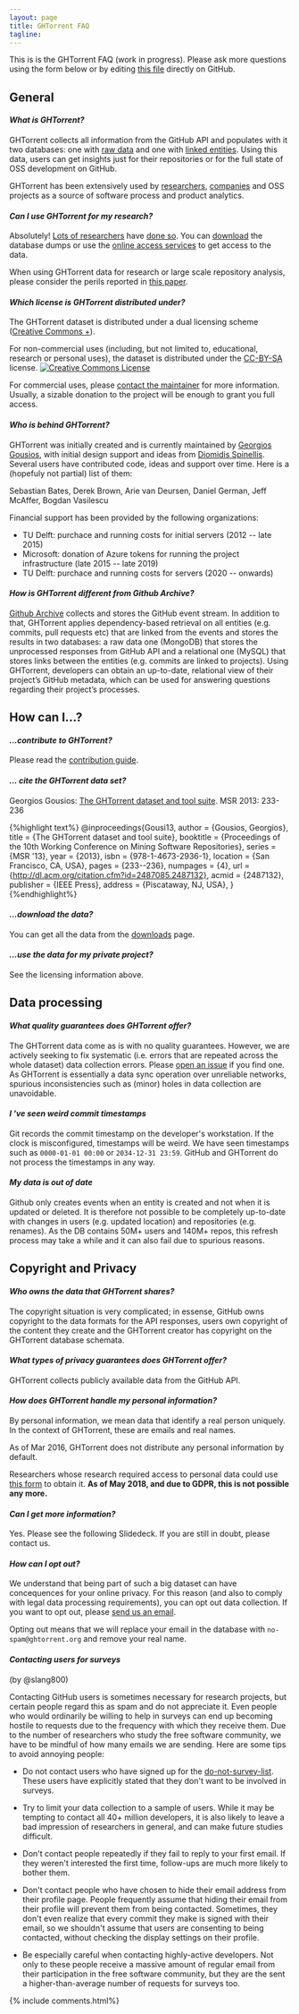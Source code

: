 ```yaml
---
layout: page
title: GHTorrent FAQ
tagline:
---
```


This is is the GHTorrent FAQ (work in progress). Please ask more questions using
the form below or by editing [this
file](https://github.com/ghtorrent/ghtorrent.org/blob/master/faq.md) directly on
GitHub.

## General

#### _What is GHTorrent?_

GHTorrent collects all information from the GitHub API and populates with it two
databases: one with [raw data](mongo.html) and one with [linked
entities](relational.html). Using this data, users can get insights just for
their repositories or for the full state of OSS development on GitHub.

GHTorrent has been extensively used by
[researchers](halloffame.html),
[companies](https://github.com/Microsoft/ghinsights) and OSS projects
as a source of software process and product analytics.

#### _Can I use GHTorrent for my research?_

Absolutely! [Lots of
researchers](https://scholar.google.gr/scholar?cites=11132126230347149781) have
[done so](halloffame.html). You can [download](download.html) the database dumps
or use the [online access services](services.html) to get access to the data.

When using GHTorrent data for research or large scale repository analysis,
please consider the perils reported in [this paper](http://gousios.org/bibliography/KGBSGD16.html).

#### _Which license is GHTorrent distributed under?_

 The GHTorrent dataset is distributed under a dual licensing scheme ([Creative Commons +](https://wiki.creativecommons.org/wiki/CCPlus)).

For non-commercial uses (including, but not limited to, educational, research or personal uses), the dataset is distributed under the [CC-BY-SA](http://creativecommons.org/licenses/by-sa/4.0/) license. <a rel="license" href="http://creativecommons.org/licenses/by-sa/4.0/"><img alt="Creative Commons License" style="border-width:0" src="https://i.creativecommons.org/l/by-sa/4.0/88x31.png" /></a>

For commercial uses, please [contact the maintainer](mailto:gousiosg@gmail.com) for more information. 
Usually, a sizable donation to the project will be enough to grant you full access.

#### _Who is behind GHTorrent?_

GHTorrent was initially created and is currently maintained by [Georgios
Gousios](http://gousios.org), with initial design support and ideas from
[Diomidis Spinellis](http://spinellis.gr). Several users have contributed code,
ideas and support over time. Here is a (hopefuly not partial) list of them:

Sebastian Bates, Derek Brown, Arie van Deursen, Daniel German, Jeff McAffer, Bogdan Vasilescu

Financial support has been provided by the following organizations:

* TU Delft: purchace and running costs for initial servers (2012 -- late 2015)
* Microsoft: donation of Azure tokens for running the project infrastructure
  (late 2015 -- late 2019)
* TU Delft: purchace and running costs for servers (2020 -- onwards)

#### _How is GHTorrent different from Github Archive?_

[Github Archive](http://githubarchive.org) collects and stores the GitHub event
stream. In addition to that, GHTorrent applies dependency-based retrieval on all
entities (e.g. commits, pull requests etc) that are linked from the events and
stores the results in two databases: a raw data one (MongoDB) that stores the
unprocessed responses from GitHub API and a relational one (MySQL) that stores
links between the entities (e.g. commits are linked to projects). Using
GHTorrent, developers can obtain an up-to-date, relational view of their
project’s GitHub metadata, which can be used for answering questions regarding
their project’s processes.

## How can I...?

#### _...contribute to GHTorrent?_

Please read the [contribution guide](contrib.html).

#### _... cite the GHTorrent data set?_

Georgios Gousios: [The GHTorrent dataset and tool
suite](http://www.gousios.gr/bibliography/G13.html). MSR 2013: 233-236

{%highlight text%}
@inproceedings{Gousi13,
  author = {Gousios, Georgios},
  title = {The GHTorrent dataset and tool suite},
  booktitle = {Proceedings of the 10th Working Conference on Mining Software
    Repositories},
  series = {MSR '13},
  year = {2013},
  isbn = {978-1-4673-2936-1},
  location = {San Francisco, CA, USA},
  pages = {233--236},
  numpages = {4},
  url = {http://dl.acm.org/citation.cfm?id=2487085.2487132},
  acmid = {2487132},
  publisher = {IEEE Press},
  address = {Piscataway, NJ, USA},
}
{%endhighlight%}

#### _...download the data?_

You can get all the data from the [downloads](downloads.html) page.

#### _...use the data for my private project?_

See the licensing information above.

## Data processing

#### _What quality guarantees does GHTorrent offer?_

The GHTorrent data come as is with no quality guarantees. However, we are
actively seeking to fix systematic (i.e. errors that are repeated across the
whole dataset) data collection errors. Please [open an
issue](https://github.com/gousiosg/github-mirror/issues) if you find one. As
GHTorrent is essentially a data sync operation over unreliable networks,
spurious inconsistencies such as (minor) holes in data collection are
unavoidable.

#### _I 've seen weird commit timestamps_

Git records the commit timestamp on the developer's workstation. If the clock
is misconfigured, timestamps will be weird. We have seen timestamps such
as `0000-01-01 00:00` or `2034-12-31 23:59`. GitHub and GHTorrent do not
process the timestamps in any way.

#### _My data is out of date_

Github only creates events when an entity is created and not when it is updated or deleted. It is therefore not possible to be completely up-to-date with changes in users (e.g. updated location) and repositories (e.g. renames).
 As the DB contains 50M+ users and 140M+ repos, this refresh process may take a while and it can also fail due to spurious reasons.

## Copyright and Privacy

#### _Who owns the data that GHTorrent shares?_

The copyright situation is very complicated; in essense, GitHub owns copyright
to the data formats for the API responses, users own copyright of the content
they create and the GHTorrent creator has copyright on the GHTorrent database
schemata.

#### _What types of privacy guarantees does GHTorrent offer?_

GHTorrent collects publicly available data from the GitHub API.

#### _How does GHTorrent handle my personal information?_

By personal information, we mean data that identify a real person uniquely. In
the context of GHTorrent, these are emails and real names.

As of Mar 2016, GHTorrent does not distribute any personal information by
default. 

Researchers whose research required access to personal data
could use [this form](pers-data.html) to obtain it. **As of
May 2018, and due to GDPR, this is not possible any more.**

#### _Can I get more information?_

Yes. Please see the following Slidedeck. If you are still in doubt,
please contact us.

<div style="width: 50%;margin-left:auto;margin-right:auto;">
<script async class="speakerdeck-embed" data-id="1c64fd1e7dfe4032aff246b2dd1195bf" data-ratio="1.33333" src="//speakerdeck.com/assets/embed.js"></script>
</div>

#### _How can I opt out?_

We understand that being part of such a big dataset can have concequences for
your online privacy. For this reason (and also to comply with legal data
processing requirements), you can opt out data collection. If you want to
opt out, please [send us an email](gousiosg@gmail.com).

Opting out means that we will replace your email in the database with
`no-spam@ghtorrent.org` and remove your real name.

#### _Contacting users for surveys_

(by @slang800)

Contacting GitHub users is sometimes necessary for research projects, but
certain people regard this as spam and do not appreciate it. Even people who
would ordinarily be willing to help in surveys can end up becoming hostile to
requests due to the frequency with which they receive them. Due to the number of
researchers who study the free software community, we have to be mindful of how
many emails we are sending. Here are some tips to avoid annoying people:

- Do not contact users who have signed up for the
  [do-not-survey-list](https://github.com/slang800/do-not-survey-list). These
  users have explicitly stated that they don't want to be involved in surveys.

- Try to limit your data collection to a sample of users. While it may be
  tempting to contact all 40+ million developers, it is also likely to leave a
  bad impression of researchers in general, and can make future studies
  difficult.

- Don't contact people repeatedly if they fail to reply to your first email. If
  they weren't interested the first time, follow-ups are much more likely to
  bother them.

- Don't contact people who have chosen to hide their email address from their
  profile page. People frequently assume that hiding their email from their
  profile will prevent them from being contacted. Sometimes, they don't even
  realize that every commit they make is signed with their email, so we
  shouldn't assume that users are consenting to being contacted, without
  checking the display settings on their profile.

- Be especially careful when contacting highly-active developers. Not only to
  these people receive a massive amount of regular email from their
  participation in the free software community, but they are the sent a
  higher-than-average number of requests for surveys too.

{% include comments.html%}
